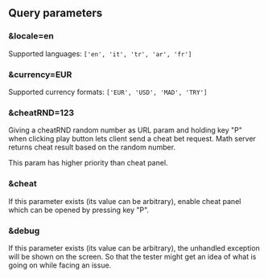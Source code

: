 ## Query parameters

### &locale=en

Supported languages: `['en', 'it', 'tr', 'ar', 'fr']`

### &currency=EUR

Supported currency formats: `['EUR', 'USD', 'MAD', 'TRY']`

### &cheatRND=123

Giving a cheatRND random number as URL param and holding key "P" when clicking play button lets client send a cheat bet request. Math server returns cheat result based on the random number.

This param has higher priority than cheat panel.

### &cheat

If this parameter exists (its value can be arbitrary), enable cheat panel which can be opened by pressing key "P".

### &debug

If this parameter exists (its value can be arbitrary), the unhandled exception will be shown on the screen. So that the tester might get an idea of what is going on while facing an issue.
